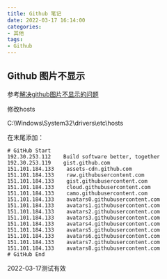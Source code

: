 ```yaml
---
title: Github 笔记
date: 2022-03-17 16:14:00
categories:
- 其他
tags:
- Github
---
```


## Github 图片不显示

参考[解决github图片不显示的问题](https://zhuanlan.zhihu.com/p/107196957)

修改hosts

C:\Windows\System32\drivers\etc\hosts

在末尾添加：

```
# GitHub Start
192.30.253.112    Build software better, together
192.30.253.119    gist.github.com
151.101.184.133    assets-cdn.github.com
151.101.184.133    raw.githubusercontent.com
151.101.184.133    gist.githubusercontent.com
151.101.184.133    cloud.githubusercontent.com
151.101.184.133    camo.githubusercontent.com
151.101.184.133    avatars0.githubusercontent.com
151.101.184.133    avatars1.githubusercontent.com
151.101.184.133    avatars2.githubusercontent.com
151.101.184.133    avatars3.githubusercontent.com
151.101.184.133    avatars4.githubusercontent.com
151.101.184.133    avatars5.githubusercontent.com
151.101.184.133    avatars6.githubusercontent.com
151.101.184.133    avatars7.githubusercontent.com
151.101.184.133    avatars8.githubusercontent.com
# GitHub End
```

2022-03-17测试有效
